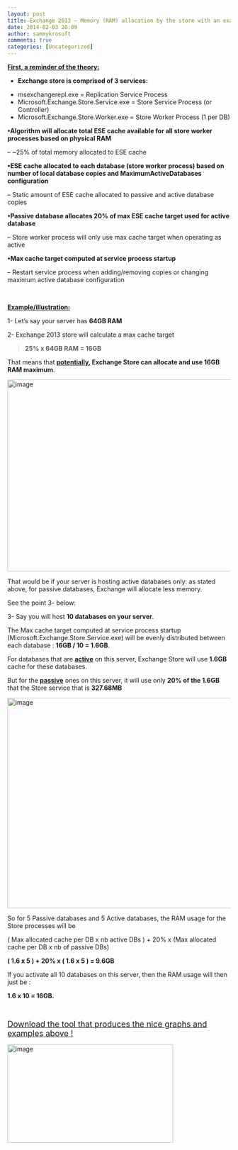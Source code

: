 ```yaml
---
layout: post
title: Exchange 2013 – Memory (RAM) allocation by the store with an example
date: 2014-02-03 20:09
author: sammykrosoft
comments: true
categories: [Uncategorized]
---
```

<p></p>  <p><strong><span style="text-decoration:underline;">First, a reminder of the theory:</span></strong></p>  <ul>   <li><strong>Exchange store is comprised of 3 services:</strong></li> </ul>  <ul>   <li>msexchangerepl.exe = Replication Service Process</li>    <li>Microsoft.Exchange.Store.Service.exe = Store Service Process (or Controller)</li>    <li>Microsoft.Exchange.Store.Worker.exe = Store Worker Process (1 per DB)</li> </ul>  <p></p>  <p><strong>•Algorithm will allocate total ESE cache available for all store worker processes based on physical RAM</strong></p>  <p>– ~25% of total memory allocated to ESE cache</p>  <p><strong>•ESE cache allocated to each database (store worker process) based on number of local database copies and MaximumActiveDatabases configuration</strong></p>  <p>– Static amount of ESE cache allocated to passive and active database copies</p>  <p><strong>•Passive database allocates 20% of max ESE cache target used for active database</strong></p>  <p>– Store worker process will only use max cache target when operating as active</p>  <p><strong>•Max cache target computed at service process startup</strong></p>  <p>– Restart service process when adding/removing copies or changing maximum active database configuration</p>  <p>&#160; </p>  <p><strong><span style="text-decoration:underline;">Example/illustration:</span></strong></p>  <p>1- Let’s say your server has <strong>64GB RAM</strong></p>  <p>2- Exchange 2013 store will calculate a max cache target</p>  <blockquote>   <p><strong>25% x 64GB RAM = 16GB</strong></p> </blockquote>  <p>That means that <strong><span style="text-decoration:underline;">potentially</span>, Exchange Store can allocate and use 16GB RAM maximum</strong>.</p>  <p><a href="https://msdnshared.blob.core.windows.net/media/TNBlogsFS/prod.evol.blogs.technet.com/CommunityServer.Blogs.Components.WeblogFiles/00/00/00/73/61/metablogapi/image_12.png" original-url="http://blogs.technet.com/cfs-file.ashx/__key/communityserver-blogs-components-weblogfiles/00-00-00-73-61-metablogapi/image_5F00_12.png"><img title="image" style="display:inline;" border="0" alt="image" src="https://msdnshared.blob.core.windows.net/media/TNBlogsFS/prod.evol.blogs.technet.com/CommunityServer.Blogs.Components.WeblogFiles/00/00/00/73/61/metablogapi/image_thumb_2.png" original-url="http://blogs.technet.com/cfs-file.ashx/__key/communityserver-blogs-components-weblogfiles/00-00-00-73-61-metablogapi/image_5F00_thumb_5F00_2.png" width="540" height="433" /></a></p>  <p>That would be if your server is hosting active databases only: as stated above, for passive databases, Exchange will allocate less memory.</p>  <p>See the point 3- below:</p>  <p></p>  <p>3- Say you will host <strong>10 databases on your server</strong>.</p>  <p>The Max cache target computed at service process startup (Microsoft.Exchange.Store.Service.exe) will be evenly distributed between each database : <strong>16GB / 10 = 1.6GB</strong>.</p>  <p>For databases that are <strong><span style="text-decoration:underline;">active</span></strong> on this server, Exchange Store will use <strong>1.6GB</strong> cache for these databases.</p>  <p>But for the <strong><span style="text-decoration:underline;">passive</span></strong> ones on this server, it will use only <strong>20% of the 1.6GB </strong>that the Store service that is <strong>327.68MB</strong></p>  <p><a href="https://msdnshared.blob.core.windows.net/media/TNBlogsFS/prod.evol.blogs.technet.com/CommunityServer.Blogs.Components.WeblogFiles/00/00/00/73/61/metablogapi/image_6.png" original-url="http://blogs.technet.com/cfs-file.ashx/__key/communityserver-blogs-components-weblogfiles/00-00-00-73-61-metablogapi/image_5F00_6.png"><img title="image" style="display:inline;" border="0" alt="image" src="https://msdnshared.blob.core.windows.net/media/TNBlogsFS/prod.evol.blogs.technet.com/CommunityServer.Blogs.Components.WeblogFiles/00/00/00/73/61/metablogapi/5355.image_thumb_1.png" original-url="http://blogs.technet.com/cfs-file.ashx/__key/communityserver-blogs-components-weblogfiles/00-00-00-73-61-metablogapi/5355.image_5F00_thumb_5F00_1.png" width="593" height="475" /></a></p>  <p></p>  <p></p>  <p>So for 5 Passive databases and 5 Active databases, the RAM usage for the Store processes will be</p>  <p>( Max allocated cache per DB x nb active DBs ) + 20% x (Max allocated cache per DB x nb of passive DBs)</p>  <p><strong>( 1.6 x 5 ) + 20% x ( 1.6 x 5 ) = 9.6GB</strong></p>  <p></p>  <p>If you activate all 10 databases on this server, then the RAM usage will then just be :</p>  <p><strong>1.6 x 10 = 16GB.</strong></p>  <p>&#160;</p>  <p><a href="https://gallery.technet.microsoft.com/Exchange-2013-Dynamic-b49e5e69"><font size="4">Download the tool that produces the nice graphs and examples above !</font></a></p>  <p><a href="https://gallery.technet.microsoft.com/Exchange-2013-Dynamic-b49e5e69"><img title="image" style="display:inline;" border="0" alt="image" src="https://msdnshared.blob.core.windows.net/media/TNBlogsFS/prod.evol.blogs.technet.com/CommunityServer.Blogs.Components.WeblogFiles/00/00/00/73/61/metablogapi/image_7.png" original-url="http://blogs.technet.com/cfs-file.ashx/__key/communityserver-blogs-components-weblogfiles/00-00-00-73-61-metablogapi/image_5F00_7.png" width="374" height="222" /></a> </p>  <div id="scid:8eb9d37f-1541-4f29-b6f4-1eea890d4876:1f63a44a-ff63-478a-8cf3-4763126aa704" class="wlWriterEditableSmartContent" style="margin:0px;padding:0px;float:none;display:inline;"><div id="scid:8eb9d37f-1541-4f29-b6f4-1eea890d4876:1f63a44a-ff63-478a-8cf3-4763126aa704" class="wlWriterSmartContent" style="margin:0px;padding:0px;float:none;display:inline;"></div></div>
